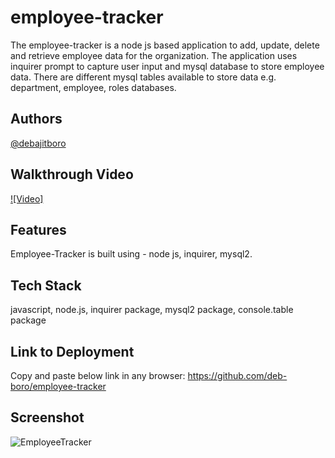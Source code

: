 # employee-tracker

The employee-tracker is a node js based application to add, update, delete and retrieve employee data for the organization. The application uses inquirer prompt to capture user input and mysql database to store employee data. There are different mysql tables available to store data e.g. department, employee, roles databases.

## Authors

[@debajitboro](https://www.github.com/deb-boro)

## Walkthrough Video

[![Video]](https://user-images.githubusercontent.com/100662344/181141093-6c830f31-05be-4f65-b5e9-518b7ecff59e.mp4)

## Features

Employee-Tracker is built using - node js, inquirer, mysql2.

## Tech Stack

javascript, node.js, inquirer package, mysql2 package, console.table package

## Link to Deployment

Copy and paste below link in any browser:
https://github.com/deb-boro/employee-tracker

## Screenshot

![EmployeeTracker](https://user-images.githubusercontent.com/100662344/181142108-28eba81f-5f32-444d-b6be-542d411d2b34.png)
